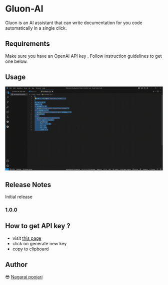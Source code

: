 # Gluon-AI

Gluon is an AI assistant that can write documentation for you code automatically in a single click.

## Requirements

Make sure you have an OpenAI API key . Follow instruction guidelines to get one below.

## Usage

<img src="logo/demo.gif">

## Release Notes

Initial release

### 1.0.0

## How to get API key ?

- visit [this page](https://platform.openai.com/account/api-keys)
- click on generate new key
- copy to clipboard

## Author

😎 [Nagaraj poojari](https://github.com/nagarajRPoojari)
